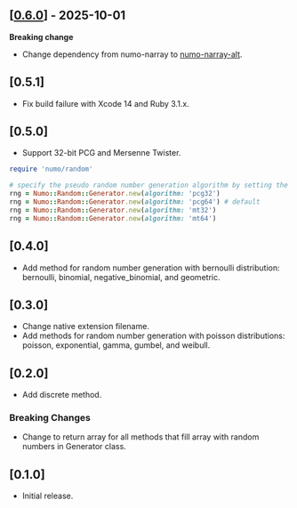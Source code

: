 ## [[0.6.0](https://github.com/yoshoku/numo-random/compare/v0.5.1...v0.6.0)] - 2025-10-01

**Breaking change**

- Change dependency from numo-narray to [numo-narray-alt](https://github.com/yoshoku/numo-narray-alt).

## [0.5.1]

- Fix build failure with Xcode 14 and Ruby 3.1.x.

## [0.5.0]

- Support 32-bit PCG and Mersenne Twister.

```ruby
require 'numo/random'

# specify the pseudo random number generation algorithm by setting the algorithm argument of constructor.
rng = Numo::Random::Generator.new(algorithm: 'pcg32')
rng = Numo::Random::Generator.new(algorithm: 'pcg64') # default
rng = Numo::Random::Generator.new(algorithm: 'mt32')
rng = Numo::Random::Generator.new(algorithm: 'mt64')
```

## [0.4.0]

- Add method for random number generation with bernoulli distribution: bernoulli, binomial, negative_binomial, and geometric.

## [0.3.0]

- Change native extension filename.
- Add methods for random number generation with poisson distributions: poisson, exponential, gamma, gumbel, and weibull.

## [0.2.0]

- Add discrete method.

### Breaking Changes

- Change to return array for all methods that fill array with random numbers in Generator class.

## [0.1.0]

- Initial release.
